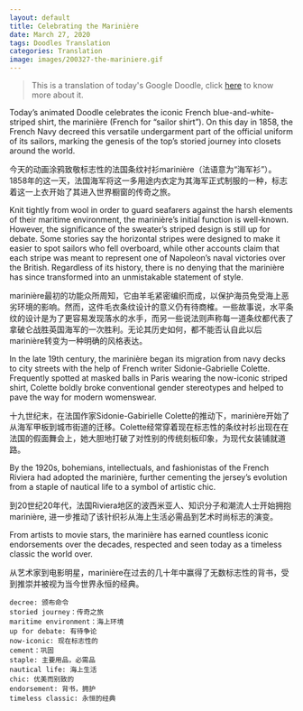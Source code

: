 ```yaml
---
layout: default
title: Celebrating the Marinière
date: March 27, 2020
tags: Doodles Translation
categories: Translation
image: images/200327-the-mariniere.gif
---
```


> This is a translation of today's Google Doodle, click [here](https://google.com/doodles) to know more about it.

Today’s animated Doodle celebrates the iconic French blue-and-white-striped shirt, the marinière (French for “sailor shirt”). On this day in 1858, the French Navy decreed this versatile undergarment part of the official uniform of its sailors, marking the genesis of the top’s storied journey into closets around the world.

今天的动画涂鸦致敬标志性的法国条纹衬衫marinière（法语意为“海军衫”）。1858年的这一天，法国海军将这一多用途内衣定为其海军正式制服的一种，标志着这一上衣开始了其进入世界橱窗的传奇之旅。

Knit tightly from wool in order to guard seafarers against the harsh elements of their maritime environment, the marinière’s initial function is well-known. However, the significance of the sweater’s striped design is still up for debate. Some stories say the horizontal stripes were designed to make it easier to spot sailors who fell overboard, while other accounts claim that each stripe was meant to represent one of Napoleon’s naval victories over the British. Regardless of its history, there is no denying that the marinière has since transformed into an unmistakable statement of style.

marinière最初的功能众所周知，它由羊毛紧密编织而成，以保护海员免受海上恶劣环境的影响。然而，这件毛衣条纹设计的意义仍有待商榷。一些故事说，水平条纹的设计是为了更容易发现落水的水手，而另一些说法则声称每一道条纹都代表了拿破仑战胜英国海军的一次胜利。无论其历史如何，都不能否认自此以后marinière转变为一种明确的风格表达。

In the late 19th century, the marinière began its migration from navy decks to city streets with the help of French writer Sidonie-Gabrielle Colette. Frequently spotted at masked balls in Paris wearing the now-iconic striped shirt, Colette boldly broke conventional gender stereotypes and helped to pave the way for modern womenswear.

十九世纪末，在法国作家Sidonie-Gabirielle Colette的推动下，marinière开始了从海军甲板到城市街道的迁移。Colette经常穿着现在标志性的条纹衬衫出现在在法国的假面舞会上，她大胆地打破了对性别的传统刻板印象，为现代女装铺就道路。

By the 1920s, bohemians, intellectuals, and fashionistas of the French Riviera had adopted the marinière, further cementing the jersey’s evolution from a staple of nautical life to a symbol of artistic chic.

到20世纪20年代，法国Riviera地区的波西米亚人、知识分子和潮流人士开始拥抱marinière, 进一步推动了该针织衫从海上生活必需品到艺术时尚标志的演变。

From artists to movie stars, the marinière has earned countless iconic endorsements over the decades, respected and seen today as a timeless classic the world over.

从艺术家到电影明星，marinière在过去的几十年中赢得了无数标志性的背书，受到推崇并被视为当今世界永恒的经典。

```text
decree: 颁布命令
storied journey：传奇之旅
maritime environment：海上环境
up for debate: 有待争论
now-iconic: 现在标志性的
cement：巩固
staple: 主要用品，必需品
nautical life: 海上生活
chic: 优美而别致的
endorsement: 背书，拥护
timeless classic: 永恒的经典
```